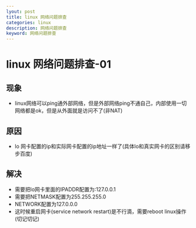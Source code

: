 ```yaml
---
lyout: post
title: linux 网络问题排查
categories: linux
description: 网络问题排查
keyword: 网络问题排查
---
```


# linux 网络问题排查-01

## 现象
* linux网络可以ping通外部网络，但是外部网络ping不通自己，内部使用一切网络都是ok，但是从外面就是访问不了(非NAT)

## 原因
* lo 网卡配置的ip和实际网卡配置的ip地址一样了(具体lo和真实网卡的区别请移步百度)

## 解决
* 需要把lo网卡里面的IPADDR配置为:127.0.0.1
* 需要把NETMASK配置为255.255.255.0
* NETWORK配置为127.0.0.0
* 这时候重启网卡(service network restart)是不行滴，需要reboot linux操作(切记切记)


